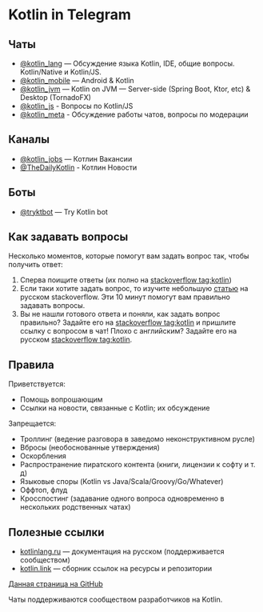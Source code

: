 # Kotlin in Telegram

## Чаты

* [@kotlin_lang](https://t.me/kotlin_lang) — Обсуждение языка Kotlin, IDE, общие вопросы. Kotlin/Native и Kotlin/JS. 
* [@kotlin_mobile](https://t.me/kotlin_mobile) — Android & Kotlin
* [@kotlin_jvm](https://t.me/kotlin_jvm) — Kotlin on JVM — Server-side (Spring Boot, Ktor, etc) & Desktop (TornadoFX)
* [@kotlin_js](https://t.me/kotlin_js) - Вопросы по Kotlin/JS
* [@kotlin_meta](https://t.me/kotlin_meta) - Обсуждение работы чатов, вопросы по модерации

## Каналы

* [@kotlin_jobs](https://t.me/kotlin_jobs) — Котлин Вакансии
* [@TheDailyKotlin](https://t.me/TheDailyKotlin) - Котлин Новости

## Боты

* [@tryktbot](https://t.me/tryktbot) — Try Kotlin bot

## Как задавать вопросы

Несколько моментов, которые помогут вам задать вопрос так, чтобы получить ответ:

1. Сперва поищите ответы (их полно на [stackoverflow tag:kotlin](https://stackoverflow.com/questions/tagged/kotlin))
1. Если таки хотите задать вопрос, то изучите небольшую [статью](https://ru.stackoverflow.com/help/how-to-ask) на русском stackoverflow. Эти 10 минут помогут вам правильно задавать вопросы.
1. Вы не нашли готового ответа и поняли, как задать вопрос правильно? Задайте его на [stackoverflow tag:kotlin](https://stackoverflow.com/questions/tagged/kotlin) и пришлите ссылку с вопросом в чат! Плохо с английским? Задайте его на русском [stackoverflow tag:kotlin](https://ru.stackoverflow.com/questions/tagged/kotlin).

## Правила

Приветствуется:
* Помощь вопрошающим
* Ссылки на новости, связанные с Kotlin; их обсуждение

Запрещается: 
* Троллинг (ведение разговора в заведомо неконструктивном русле)
* Вбросы (необоснованные утверждения)
* Оскорбления
* Распространение пиратского контента (книги, лицензии к софту и т. д)
* Языковые споры (Kotlin vs Java/Scala/Groovy/Go/Whatever)
* Оффтоп, флуд
* Кросспостинг (задавание одного вопроса одновременно в нескольких родственных чатах)

## Полезные ссылки

* [kotlinlang.ru](http://kotlinlang.ru/) — документация на русском (поддерживается сообществом) 
* [kotlin.link](https://kotlin.link/) — сборник ссылок на ресурсы и репозитории

[Данная страница на GitHub](https://github.com/KotlinBy/kotlin-telegram/blob/master/docs/index.md)

Чаты поддерживаются сообществом разработчиков на Kotlin.
